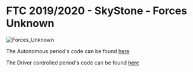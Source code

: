 # FTC 2019/2020 - SkyStone - Forces Unknown

![Forces_Unknown](https://cdn.discordapp.com/attachments/643278144207454210/646138298602881034/FORCES-UNKNOWN_VER-PURPLE.png)

The Autonomous period's code can be found [here](https://github.com/Pooky436/FTC-2019-2020---Main-Code/tree/master/Autonomous%20Period)

The Driver controlled period's code can be found [here]()
